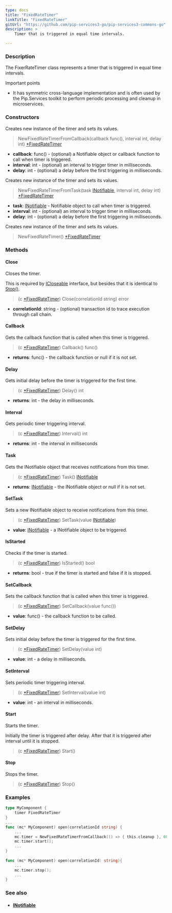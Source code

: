 ```yaml
---
type: docs
title: "FixedRateTimer"
linkTitle: "FixedRateTimer"
gitUrl: "https://github.com/pip-services3-go/pip-services3-commons-go"
description: >
    Timer that is triggered in equal time intervals.

---
```



### Description

The FixerRateTimer class represents a timer that is triggered in equal time intervals.

Important points

- It has symmetric cross-language implementation and is often used by the Pip.Services toolkit to perform periodic processing and cleanup in microservices.

### Constructors
Creates new instance of the timer and sets its values.

> NewFixedRateTimerFromCallback(callback func(), interval int, delay int) [*FixedRateTimer]()

- **callback**: func() - (optional) a Notifiable object or callback function to call when timer is triggered.
- **interval**: int - (optional) an interval to trigger timer in milliseconds.
- **delay**: int - (optional) a delay before the first triggering in milliseconds.


Creates new instance of the timer and sets its values.

> NewFixedRateTimerFromTask(task [INotifiable](../inotifiable), interval int, delay int) [*FixedRateTimer]()

- **task**: [INotifiable](../inotifiable) - Notifiable object to call when timer is triggered.
- **interval**: int - (optional) an interval to trigger timer in milliseconds.
- **delay**: int - (optional) a delay before the first triggering in milliseconds.


Creates new instance of the timer and sets its values.

> NewFixedRateTimer() [*FixedRateTimer]()

### Methods

#### Close
Closes the timer.

This is required by [ICloseable](../icloseable) interface,
but besides that it is identical to [Stop()](#stop).

> (c [*FixedRateTimer]()) Close(correlationId string) error

- **correlationId**: string - (optional) transaction id to trace execution through call chain.

#### Callback
Gets the callback function that is called when this timer is triggered.

> (c [*FixedRateTimer]()) Callback() func()

- **returns**: func() - the callback function or null if it is not set. 


#### Delay
Gets initial delay before the timer is triggered for the first time.

> (c [*FixedRateTimer]()) Delay() int

- **returns**: int - the delay in milliseconds.

#### Interval
Gets periodic timer triggering interval.

> (c [*FixedRateTimer]()) Interval() int

- **returns**: int - the interval in milliseconds


#### Task
Gets the INotifiable object that receives notifications from this timer.

> (c [*FixedRateTimer]()) Task() [INotifiable](../inotifiable)

- **returns**: [INotifiable](../inotifiable) - the INotifiable object or null if it is not set.


#### SetTask
Sets a new INotifiable object to receive notifications from this timer.

> (c [*FixedRateTimer]()) SetTask(value [INotifiable](../inotifiable))

- **value**: [INotifiable](../inotifiable) - a INotifiable object to be triggered.

#### IsStarted
Checks if the timer is started.

> (c [*FixedRateTimer]()) IsStarted() bool

- **returns**: bool - true if the timer is started and false if it is stopped.

#### SetCallback
Sets the callback function that is called when this timer is triggered.

> (c [*FixedRateTimer]()) SetCallback(value func())

- **value**: func() - the callback function to be called.

#### SetDelay
Sets initial delay before the timer is triggered for the first time.

> (c [*FixedRateTimer]()) SetDelay(value int)

- **value**: int - a delay in milliseconds. 

#### SetInterval
Sets periodic timer triggering interval.

> (c [*FixedRateTimer]()) SetInterval(value int)

- **value**: int - an interval in milliseconds.

#### Start
Starts the timer.

Initially the timer is triggered after delay.
After that it is triggered after interval until it is stopped.

> (c [*FixedRateTimer]()) Start()


#### Stop
Stops the timer.

> (c [*FixedRateTimer]()) Stop()

### Examples
```go
type MyComponent {
	timer FixedRateTimer
}
...
func (mc* MyComponent) open(correlationId string) {
	...
	mc.timer = NewFixedRateTimerFromCallback(() => { this.cleanup }, 60000, 0);
    mc.timer.start();
    ...
}
 
func (mc* MyComponent) open(correlationId: string){
    ...
    mc.timer.stop();
    ...
}

```

### See also
- #### [INotifiable](../inotifiable)
